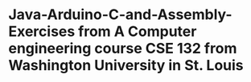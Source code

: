 # Java-Arduino-C-and-Assembly-Exercises from A Computer engineering course CSE 132 from Washington University in St. Louis

